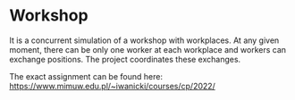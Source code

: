 # Workshop
  It is a concurrent simulation of a workshop with workplaces. At any given moment, there can be only one worker at each workplace and workers can exchange positions. The project coordinates these exchanges.
  
  The exact assignment can be found here: https://www.mimuw.edu.pl/~iwanicki/courses/cp/2022/

